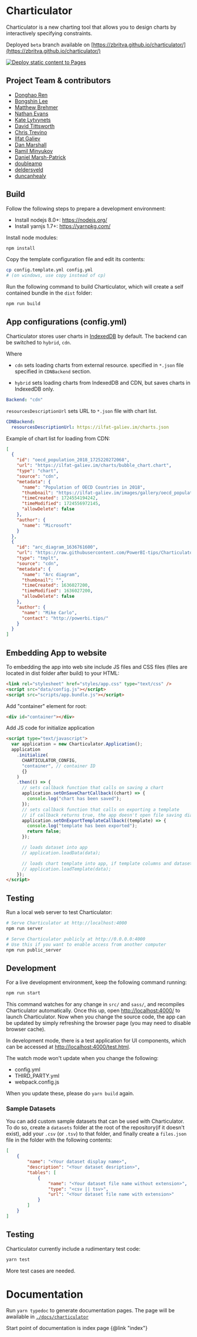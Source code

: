 Charticulator
====

Charticulator is a new charting tool that allows you to design charts by interactively specifying constraints.

Deployed `beta` branch available on [https://zbritva.github.io/charticulator/](https://zbritva.github.io/charticulator/)

[![Deploy static content to Pages](https://github.com/zBritva/charticulator/actions/workflows/static.yml/badge.svg?branch=beta)](https://github.com/zBritva/charticulator/actions/workflows/static.yml)

## Project Team & contributors

- [Donghao Ren](https://donghaoren.org/)
- [Bongshin Lee](http://research.microsoft.com/en-us/um/people/bongshin/)
- [Matthew Brehmer](https://www.microsoft.com/en-us/research/people/mabrehme/)
- [Nathan Evans](https://github.com/natoverse)
- [Kate Lytvynets](https://github.com/katua)
- [David Tittsworth](https://github.com/stopyoukid)
- [Chris Trevino](https://github.com/darthtrevino)
- [Ilfat Galiev](https://github.com/zbritva)
- [Dan Marshall](https://github.com/danmarshall)
- [Ramil Minyukov](https://github.com/MrRamka)
- [Daniel Marsh-Patrick](https://github.com/dm-p)
- [doubleamp](https://github.com/doubleamp)
- [deldersveld](https://github.com/deldersveld)
- [duncanhealy](https://github.com/duncanhealy)

## Build

Follow the following steps to prepare a development environment:

- Install nodejs 8.0+: <https://nodejs.org/>
- Install yarnjs 1.7+: <https://yarnpkg.com/>

Install node modules:

```bash
npm install
```

Copy the template configuration file and edit its contents:

```bash
cp config.template.yml config.yml
# (on windows, use copy instead of cp)
```

Run the following command to build Charticulator, which will create a self contained bundle in the `dist` folder:

```bash
npm run build
```

## App configurations (config.yml)

Charticulator stores user charts in [IndexedDB](https://developer.mozilla.org/en-US/docs/Web/API/IndexedDB_API) by default. The backend can be switched to `hybrid`, `cdn`.

Where

- `cdn` sets loading charts from external resource. specified in `*.json` file specified in `CDNBackend` section.

- `hybrid` sets loading charts from IndexedDB and CDN, but saves charts in IndexedDB only.

```yaml
Backend: "cdn"
```

`resourcesDescriptionUrl` sets URL to `*.json` file with chart list.

```yaml
CDNBackend:
  resourcesDescriptionUrl: https://ilfat-galiev.im/charts.json
```

Example of chart list for loading from CDN:

```json
[
  {
    "id": "oecd_population_2018_1725220272068",
    "url": "https://ilfat-galiev.im/charts/bubble_chart.chart",
    "type": "chart",
    "source": "cdn",
    "metadata": {
      "name": "Population of OECD Countries in 2018",
      "thumbnail": "https://ilfat-galiev.im/images/gallery/oecd_population_2018.png",
      "timeCreated": 1724554194242,
      "timeModified": 1724556972145,
      "allowDelete": false
    },
    "author": {
      "name": "Microsoft"
    }
  },
  {
    "id": "arc_diagram_1636761600",
    "url": "https://raw.githubusercontent.com/PowerBI-tips/Charticulator-Templates/main/templates/Arc%20Diagram/arc_diagram.tmplt",
    "type": "tmplt",
    "source": "cdn",
    "metadata": {
      "name": "Arc diagram",
      "thumbnail": "",
      "timeCreated": 1636027200,
      "timeModified": 1636027200,
      "allowDelete": false
    },
    "author": {
      "name": "Mike Carlo",
      "contact": "http://powerbi.tips/"
    }
  }
]
```

## Embedding App to website

To embedding the app into web site include JS files and CSS files (files are located in dist folder after build) to your HTML:

```html
<link rel="stylesheet" href="styles/app.css" type="text/css" />
<script src="data/config.js"></script>
<script src="scripts/app.bundle.js"></script>
```

Add "container" element for root:

```html
<div id="container"></div>
```

Add JS code for initialize application

```html
<script type="text/javascript">
  var application = new Charticulator.Application();
  application
    .initialize(
      CHARTICULATOR_CONFIG,
      "container", // container ID
      {}
    )
    .then(() => {
      // sets callback function that calls on saving a chart
      application.setOnSaveChartCallback((chart) => {
        console.log("chart has been saved");
      });
      // sets callback function that calls on exporting a template
      // if callback returns true, the app doesn't open file saving dialog
      application.setOnExportTemplateCallback((template) => {
        console.log("template has been exported");
        return false;
      });

      // loads dataset into app
      // application.loadData(data);

      // loads chart template into app, if template columns and dataset columns aren't match app opens columns mapping view
      // application.loadTemplate(data);
    });
</script>
```

## Testing

Run a local web server to test Charticulator:

```bash
# Serve Charticulator at http://localhost:4000
npm run server

# Serve Charticulator publicly at http://0.0.0.0:4000
# Use this if you want to enable access from another computer
npm run public_server
```

## Development

For a live development environment, keep the following command running:

```bash
npm run start
```

This command watches for any change in `src/` and `sass/`, and recompiles Charticulator automatically.
Once this up, open <http://localhost:4000/>
to launch Charticulator. Now when you change the source code, the app can be updated by simply
refreshing the browser page (you may need to disable browser cache).

In development mode, there is a test application for UI components, which can be accessed at <http://localhost:4000/test.html>.

The watch mode won't update when you change the following:

- config.yml
- THIRD_PARTY.yml
- webpack.config.js

When you update these, please do `yarn build` again.

### Sample Datasets

You can add custom sample datasets that can be used with Charticulator. To do so, create a `datasets` folder at the root of the repository(if it doesn't exist), add your `.csv` (or `.tsv`) to that folder, and finally create a `files.json` file in the folder with the following contents:

```json
[
    {
        "name": "<Your dataset display name>",
        "description": "<Your dataset desription>",
        "tables": [
            {
                "name": "<Your dataset file name without extension>",
                "type": "<csv || tsv>",
                "url": "<Your dataset file name with extension>"
            }
        ]
    }
]
```

## Testing

Charticulator currently include a rudimentary test code:

```bash
yarn test
```

More test cases are needed.

# Documentation

Run `yarn typedoc` to generate documentation pages.
The page will be awailable in [`./docs/charticulator`](./docs/charticulator/index.html)

Start point of documentation is index page {@link "index"}
